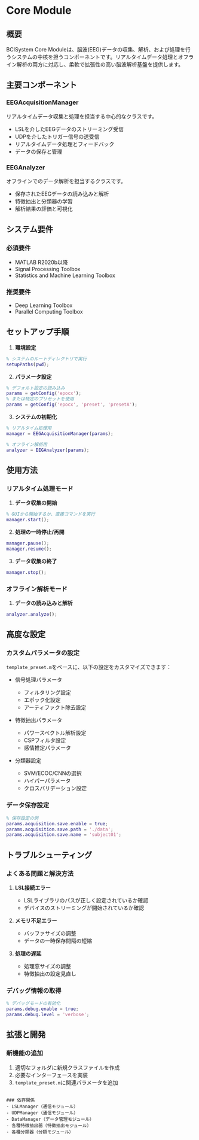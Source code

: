 # Core Module

## 概要
BCISystem Core Moduleは、脳波(EEG)データの収集、解析、および処理を行うシステムの中核を担うコンポーネントです。リアルタイムデータ処理とオフライン解析の両方に対応し、柔軟で拡張性の高い脳波解析基盤を提供します。

## 主要コンポーネント

### EEGAcquisitionManager
リアルタイムデータ収集と処理を担当する中心的なクラスです。
- LSLを介したEEGデータのストリーミング受信
- UDPを介したトリガー信号の送受信
- リアルタイムデータ処理とフィードバック
- データの保存と管理

### EEGAnalyzer
オフラインでのデータ解析を担当するクラスです。
- 保存されたEEGデータの読み込みと解析
- 特徴抽出と分類器の学習
- 解析結果の評価と可視化

## システム要件

### 必須要件
- MATLAB R2020b以降
- Signal Processing Toolbox
- Statistics and Machine Learning Toolbox

### 推奨要件
- Deep Learning Toolbox
- Parallel Computing Toolbox

## セットアップ手順

1. **環境設定**
```matlab
% システムのルートディレクトリで実行
setupPaths(pwd);
```

2. **パラメータ設定**
```matlab
% デフォルト設定の読み込み
params = getConfig('epocx');
% または特定のプリセットを使用
params = getConfig('epocx', 'preset', 'presetA');
```

3. **システムの初期化**
```matlab
% リアルタイム処理用
manager = EEGAcquisitionManager(params);

% オフライン解析用
analyzer = EEGAnalyzer(params);
```

## 使用方法

### リアルタイム処理モード

1. **データ収集の開始**
```matlab
% GUIから開始するか、直接コマンドを実行
manager.start();
```

2. **処理の一時停止/再開**
```matlab
manager.pause();
manager.resume();
```

3. **データ収集の終了**
```matlab
manager.stop();
```

### オフライン解析モード

1. **データの読み込みと解析**
```matlab
analyzer.analyze();
```

## 高度な設定

### カスタムパラメータの設定
`template_preset.m`をベースに、以下の設定をカスタマイズできます：

- 信号処理パラメータ
  - フィルタリング設定
  - エポック化設定
  - アーティファクト除去設定

- 特徴抽出パラメータ
  - パワースペクトル解析設定
  - CSPフィルタ設定
  - 感情推定パラメータ

- 分類器設定
  - SVM/ECOC/CNNの選択
  - ハイパーパラメータ
  - クロスバリデーション設定

### データ保存設定
```matlab
% 保存設定の例
params.acquisition.save.enable = true;
params.acquisition.save.path = './data';
params.acquisition.save.name = 'subject01';
```

## トラブルシューティング

### よくある問題と解決方法

1. **LSL接続エラー**
   - LSLライブラリのパスが正しく設定されているか確認
   - デバイスのストリーミングが開始されているか確認

2. **メモリ不足エラー**
   - バッファサイズの調整
   - データの一時保存間隔の短縮

3. **処理の遅延**
   - 処理窓サイズの調整
   - 特徴抽出の設定見直し

### デバッグ情報の取得
```matlab
% デバッグモードの有効化
params.debug.enable = true;
params.debug.level = 'verbose';
```

## 拡張と開発

### 新機能の追加
1. 適切なフォルダに新規クラスファイルを作成
2. 必要なインターフェースを実装
3. `template_preset.m`に関連パラメータを追加
```

### 依存関係
- LSLManager（通信モジュール）
- UDPManager（通信モジュール）
- DataManager（データ管理モジュール）
- 各種特徴抽出器（特徴抽出モジュール）
- 各種分類器（分類モジュール）
